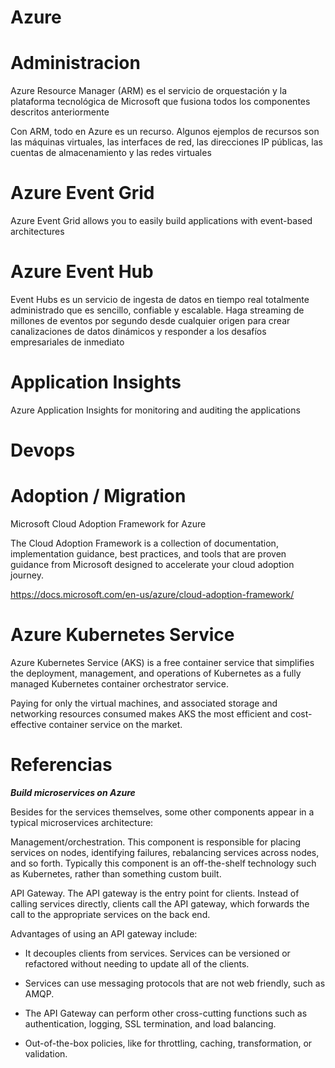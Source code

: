 # Azure


# Administracion

Azure Resource Manager (ARM) es el servicio de orquestación y la plataforma tecnológica
de Microsoft que fusiona todos los componentes descritos anteriormente

Con ARM, todo en Azure es un recurso. Algunos ejemplos de recursos son las máquinas
virtuales, las interfaces de red, las direcciones IP públicas, las cuentas de almacenamiento
y las redes virtuales


# Azure Event Grid 

Azure Event Grid allows you to easily build applications with event-based architectures

# Azure Event Hub

Event Hubs es un servicio de ingesta de datos en tiempo real totalmente administrado que es sencillo, confiable y escalable. Haga streaming de millones de eventos por segundo desde cualquier origen para crear canalizaciones de datos dinámicos y responder a los desafíos empresariales de inmediato


# Application Insights

Azure
Application Insights for monitoring and auditing the applications


# Devops


# Adoption / Migration


Microsoft Cloud Adoption Framework for Azure

The Cloud Adoption Framework is a collection of documentation, implementation guidance, best practices, and tools that are proven guidance from Microsoft designed to accelerate your cloud adoption journey.

https://docs.microsoft.com/en-us/azure/cloud-adoption-framework/


# Azure Kubernetes Service 



Azure Kubernetes Service (AKS) is a free container service that simplifies the deployment, management, and operations of Kubernetes as a fully managed Kubernetes container orchestrator service.

Paying for only the virtual machines, and associated storage and networking resources consumed makes AKS the most efficient and cost-effective container service on the market.

# Referencias

***Build microservices on Azure***


Besides for the services themselves, some other components appear in a typical microservices architecture:

Management/orchestration. This component is responsible for placing services on nodes, identifying failures, rebalancing services across nodes, and so forth. Typically this component is an off-the-shelf technology such as Kubernetes, rather than something custom built.

API Gateway. The API gateway is the entry point for clients. Instead of calling services directly, clients call the API gateway, which forwards the call to the appropriate services on the back end.

Advantages of using an API gateway include:

-    It decouples clients from services. Services can be versioned or refactored without needing to update all of the clients.

-    Services can use messaging protocols that are not web friendly, such as AMQP.

-    The API Gateway can perform other cross-cutting functions such as authentication, logging, SSL termination, and load balancing.

-    Out-of-the-box policies, like for throttling, caching, transformation, or validation.

